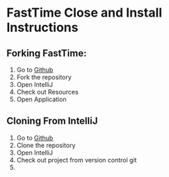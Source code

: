 # FastTime Close and Install Instructions

## Forking FastTime:
1. Go to [Github](https://github.com/JTdevelop/FastTime)
2. Fork the repository
3. Open IntelliJ
4. Check out Resources
5. Open Application

## Cloning From IntelliJ
1. Go to [Github](https://github.com/JTdevelop/FastTime)
2. Clone the repository
3. Open IntelliJ
4. Check out project from version control git
5. 



